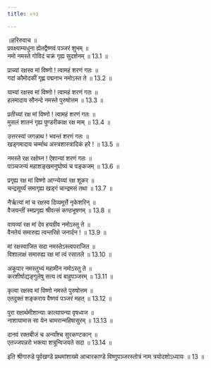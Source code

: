 ```yaml
---
title: ०१३

---
```

॥हरिरुवाच ॥  
प्रवक्ष्याम्यधुना ह्येतद्वैष्णवं पञ्जरं शुभम् ॥  
नमो नमस्ते गोविदं चक्रं गृह्य सुदर्शनम् ॥ 13.1 ॥  
  
प्राच्यां रक्षस्व मां विष्णो ! त्वामहं शरणं गतः ॥  
गदां कौमोदकीं गृह्ण पद्मनाभ नमोऽस्त ते ॥ 13.2 ॥  
  
याम्यां रक्षस्व मां विष्णो ! त्वामहं शरणं गतः ॥  
हलमादाय सौनन्दे नमस्ते पुरुषोत्तम ॥ 13.3 ॥  
  
प्रतीच्यां रक्ष मां विष्णो ! त्वामहं शरणं गतः ॥  
मुसलं शातनं गृह्य पुण्डरीकाक्ष रक्ष माम् ॥ 13.4 ॥  
  
उत्तरस्यां जगन्नाथ ! भवन्तं शरणं गतः ॥  
खड्गमादाय चर्म्माथ अस्त्रशास्त्रादिकं हरे ! ॥ 13.5 ॥  
  
नमस्ते रक्ष रक्षोघ्न ! ऐशान्यां शरणं गतः ॥  
पाञ्चजन्यं महाशङ्खमनुघोष्यं च पङ्कजम् ॥ 13.6 ॥  
  
प्रगृह्य रक्ष मां विष्णो आग्न्येय्यां रक्ष शूकर ॥  
चन्द्रसूर्य्यं समागृह्य खड्गं चान्द्रमसं तथा ॥ 13.7 ॥  
  
नैर्ऋत्यां मां च रक्षस्व दिव्यमूर्त्ते नृकेशरिन् ॥  
वैजयन्तीं स्मप्रगृह्य श्रीवत्सं कण्ठभूषणम् ॥ 13.8 ॥  
  
वायव्यां रक्ष मां देव हयग्रीव नमोऽस्तु ते ॥  
वैनतेयं समारुह्य त्वन्तरिक्षे जनार्दन ! ॥ 13.9 ॥  
  
मां रक्षस्वाजित सदा नमस्तेऽस्त्वपराजित ॥  
विशालाक्षं समारुह्य रक्ष मां त्वं रसातले ॥ 13.10 ॥  
  
अकूपार नमस्तुभ्यं महामीन नमोऽस्तु ते ॥  
करशीर्षाद्यङ्गुलेषु सत्य त्वं बाहुपञ्जरम् ॥ 13.11 ॥  
  
कृत्वा रक्षस्व मां विष्णो नमस्ते पुरुषोत्तम ॥  
एतदुक्तं शङ्कराय वैष्णवं पञ्जरं महत् ॥ 13.12 ॥  
  
पुरा रक्षार्थमीशान्याः कात्यायन्या वृषध्वज ॥  
नाशायामास सा येन चामरान्महिषासुरम् ॥ 13.13 ॥  
  
दानवं रक्तबीजं च अन्याँश्च सुरकण्टकान् ॥  
एतज्जपन्नरो भक्त्या शत्रून्विजयते सदा ॥ 13.14 ॥  
  
इति श्रीगारुडे पूर्वखण्डे प्रथमांशाख्ये आचारकाण्डे विष्णुपञ्जरस्तोत्रं नाम त्रयोदशोऽध्यायः ॥ 13 ॥